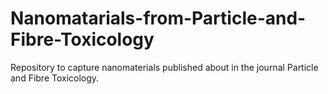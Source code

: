 # Nanomatarials-from-Particle-and-Fibre-Toxicology
Repository to capture nanomaterials published about in the journal Particle and Fibre Toxicology.
